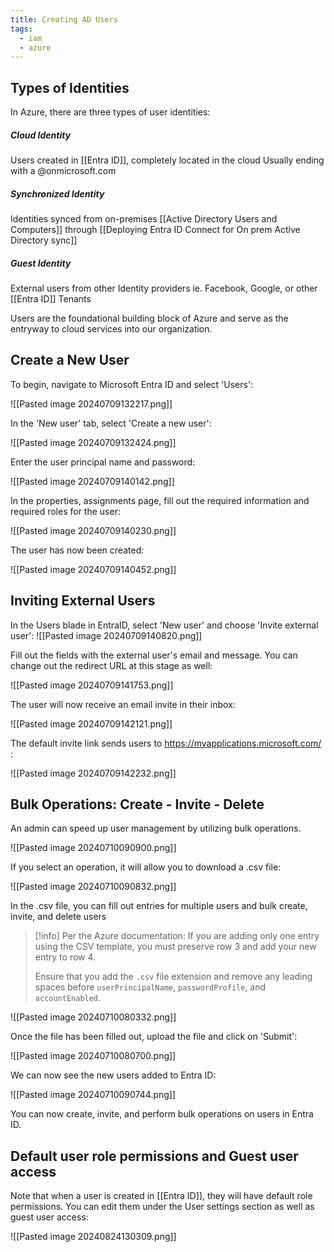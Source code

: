 ```yaml
---
title: Creating AD Users
tags:
  - iam
  - azure
---
```

## Types of Identities
In Azure, there are three types of user identities:

##### Cloud Identity
Users created in [[Entra ID]], completely located in the cloud
Usually ending with a @onmicrosoft.com
##### Synchronized Identity
Identities synced from on-premises [[Active Directory Users and Computers]] through [[Deploying Entra ID Connect for On prem Active Directory sync]]

##### Guest Identity
External users from other Identity providers ie. Facebook, Google, or other [[Entra ID]] Tenants


Users are the foundational building block of Azure and serve as the entryway to cloud services into our organization.

## Create a New User

To begin, navigate to Microsoft Entra ID and select 'Users':

![[Pasted image 20240709132217.png]]

In the 'New user' tab, select 'Create a new user':

![[Pasted image 20240709132424.png]]

Enter the user principal name and password:

![[Pasted image 20240709140142.png]]

In the properties, assignments page, fill out the required information and required roles for the user:

![[Pasted image 20240709140230.png]]

The user has now been created:

![[Pasted image 20240709140452.png]]

## Inviting External Users
In the Users blade in EntraID, select 'New user' and choose 'Invite external user':
![[Pasted image 20240709140820.png]]

Fill out the fields with the external user's email and message. You can change out the redirect URL at this stage as well:

![[Pasted image 20240709141753.png]]

The user will now receive an email invite in their inbox:

![[Pasted image 20240709142121.png]]

The default invite link sends users to https://myapplications.microsoft.com/ :

![[Pasted image 20240709142232.png]]
## Bulk Operations: Create - Invite - Delete
An admin can speed up user management by utilizing bulk operations. 

![[Pasted image 20240710090900.png]]

If you select an operation, it will allow you to download a .csv file:

![[Pasted image 20240710090832.png]]

In the .csv file, you can fill out entries for multiple users and bulk create, invite, and delete users

> [!info] Per the Azure documentation:
>If you are adding only one entry using the CSV template, you must preserve row 3 and add your new entry to row 4. 
>
>Ensure that you add the `.csv` file extension and remove any leading spaces before `userPrincipalName`, `passwordProfile`, and `accountEnabled`.

![[Pasted image 20240710080332.png]]

Once the file has been filled out, upload the file and click on 'Submit':

![[Pasted image 20240710080700.png]]

We can now see the new users added to Entra ID:

![[Pasted image 20240710090744.png]]

You can now create, invite, and perform bulk operations on users in Entra ID. 

## Default user role permissions and Guest user access
Note that when a user is created in [[Entra ID]], they will have default role permissions. You can edit them under the User settings section as well as guest user access:

![[Pasted image 20240824130309.png]]